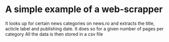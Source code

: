 # A simple example of a web-scrapper 
It looks up for certain news categories on news.ro and extracts the title, acticle label and publishing date.
It does so for a given number of pages per category
All the data is then stored in a csv file
